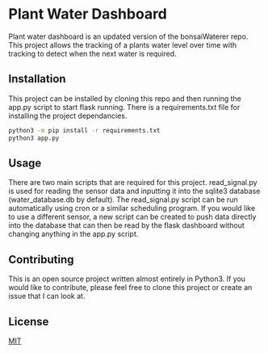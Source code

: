 # Plant Water Dashboard

Plant water dashboard is an updated version of the bonsaiWaterer repo. This project allows the tracking of a plants water level over time with tracking to detect when the next water is required.

## Installation

This project can be installed by cloning this repo and then running the app.py script to start flask running. There is a requirements.txt file for installing the project dependancies.

```bash
python3 -m pip install -r requirements.txt
python3 app.py
```

## Usage

There are two main scripts that are required for this project. read_signal.py is used for reading the sensor data and inputting it into the sqlite3 database (water_database.db by default). The read_signal.py script can be run automatically using cron or a similar scheduling program. If you would like to use a different sensor, a new script can be created to push data directly into the database that can then be read by the flask dashboard without changing anything in the app.py script.

## Contributing
This is an open source project written almost entirely in Python3. If you would like to contribute, please feel free to clone this project or create an issue that I can look at.

## License
[MIT](https://choosealicense.com/licenses/mit/)
